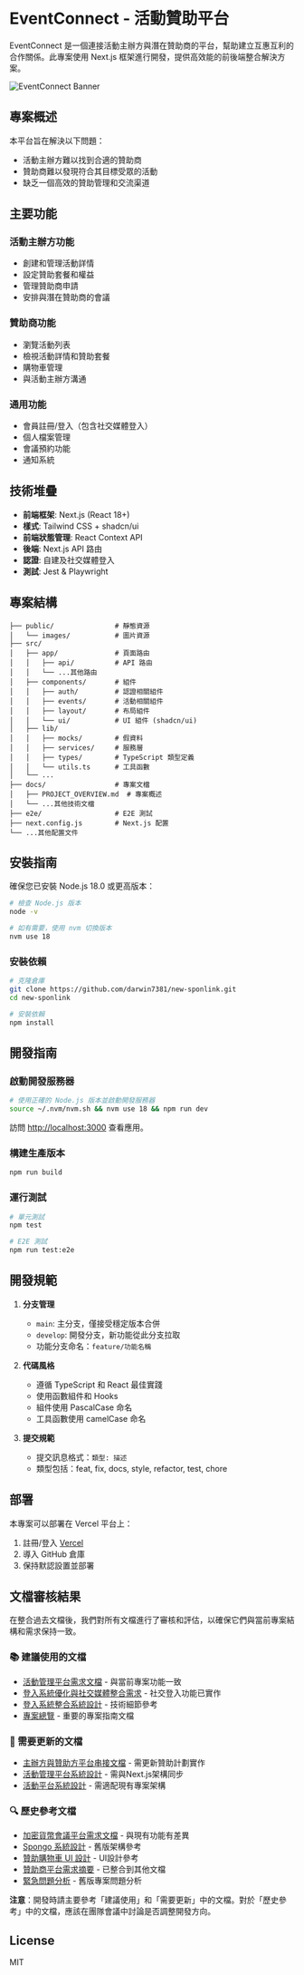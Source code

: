 # EventConnect - 活動贊助平台

EventConnect 是一個連接活動主辦方與潛在贊助商的平台，幫助建立互惠互利的合作關係。此專案使用 Next.js 框架進行開發，提供高效能的前後端整合解決方案。

![EventConnect Banner](public/images/event-placeholder.jpg)

## 專案概述

本平台旨在解決以下問題：
- 活動主辦方難以找到合適的贊助商
- 贊助商難以發現符合其目標受眾的活動
- 缺乏一個高效的贊助管理和交流渠道

## 主要功能

### 活動主辦方功能
- 創建和管理活動詳情
- 設定贊助套餐和權益
- 管理贊助商申請
- 安排與潛在贊助商的會議

### 贊助商功能
- 瀏覽活動列表
- 檢視活動詳情和贊助套餐
- 購物車管理
- 與活動主辦方溝通

### 通用功能
- 會員註冊/登入（包含社交媒體登入）
- 個人檔案管理
- 會議預約功能
- 通知系統

## 技術堆疊

- **前端框架**: Next.js (React 18+)
- **樣式**: Tailwind CSS + shadcn/ui
- **前端狀態管理**: React Context API
- **後端**: Next.js API 路由
- **認證**: 自建及社交媒體登入
- **測試**: Jest & Playwright

## 專案結構

```
├── public/               # 靜態資源
│   └── images/           # 圖片資源
├── src/
│   ├── app/              # 頁面路由
│   │   ├── api/          # API 路由
│   │   └── ...其他路由
│   ├── components/       # 組件
│   │   ├── auth/         # 認證相關組件
│   │   ├── events/       # 活動相關組件
│   │   ├── layout/       # 布局組件
│   │   └── ui/           # UI 組件 (shadcn/ui)
│   ├── lib/
│   │   ├── mocks/        # 假資料
│   │   ├── services/     # 服務層
│   │   ├── types/        # TypeScript 類型定義
│   │   └── utils.ts      # 工具函數
│   └── ...
├── docs/                 # 專案文檔
│   ├── PROJECT_OVERVIEW.md  # 專案概述
│   └── ...其他技術文檔
├── e2e/                  # E2E 測試
├── next.config.js        # Next.js 配置
└── ...其他配置文件
```

## 安裝指南

確保您已安裝 Node.js 18.0 或更高版本：

```bash
# 檢查 Node.js 版本
node -v

# 如有需要，使用 nvm 切換版本
nvm use 18
```

### 安裝依賴

```bash
# 克隆倉庫
git clone https://github.com/darwin7381/new-sponlink.git
cd new-sponlink

# 安裝依賴
npm install
```

## 開發指南

### 啟動開發服務器

```bash
# 使用正確的 Node.js 版本並啟動開發服務器
source ~/.nvm/nvm.sh && nvm use 18 && npm run dev
```

訪問 [http://localhost:3000](http://localhost:3000) 查看應用。

### 構建生產版本

```bash
npm run build
```

### 運行測試

```bash
# 單元測試
npm test

# E2E 測試
npm run test:e2e
```

## 開發規範

1. **分支管理**
   - `main`: 主分支，僅接受穩定版本合併
   - `develop`: 開發分支，新功能從此分支拉取
   - 功能分支命名：`feature/功能名稱`

2. **代碼風格**
   - 遵循 TypeScript 和 React 最佳實踐
   - 使用函數組件和 Hooks
   - 組件使用 PascalCase 命名
   - 工具函數使用 camelCase 命名

3. **提交規範**
   - 提交訊息格式：`類型: 描述`
   - 類型包括：feat, fix, docs, style, refactor, test, chore

## 部署

本專案可以部署在 Vercel 平台上：

1. 註冊/登入 [Vercel](https://vercel.com)
2. 導入 GitHub 倉庫
3. 保持默認設置並部署

## 文檔審核結果

在整合過去文檔後，我們對所有文檔進行了審核和評估，以確保它們與當前專案結構和需求保持一致。

### 📚 建議使用的文檔
- [活動管理平台需求文檔](docs/活動管理平台_PRD.md) - 與當前專案功能一致
- [登入系統優化與社交媒體整合需求](docs/login_system_integration_prd.md) - 社交登入功能已實作
- [登入系統整合系統設計](docs/login_system_integration_system_design.md) - 技術細節參考
- [專案總覽](PROJECT_OVERVIEW.md) - 重要的專案指南文檔

### 🔄 需要更新的文檔
- [主辦方與贊助方平台串接文檔](docs/sponsor_plan_integration_prd.md) - 需更新贊助計劃實作
- [活動管理平台系統設計](docs/event_management_platform_system_design.md) - 需與Next.js架構同步
- [活動平台系統設計](docs/event_platform_system_design.md) - 需適配現有專案架構

### 🔍 歷史參考文檔
- [加密貨幣會議平台需求文檔](docs/crypto_conference_platform_prd.md) - 與現有功能有差異
- [Spongo 系統設計](docs/spongo_system_design.md) - 舊版架構參考
- [贊助購物車 UI 設計](docs/sponsor_cart_ui_mockup_updated.md) - UI設計參考
- [贊助商平台需求摘要](docs/sponsor_platform_requirements_summary.md) - 已整合到其他文檔
- [緊急問題分析](docs/urgent_issues_analysis.md) - 舊版專案問題分析

**注意**：開發時請主要參考「建議使用」和「需要更新」中的文檔。對於「歷史參考」中的文檔，應該在團隊會議中討論是否調整開發方向。

## License

MIT
